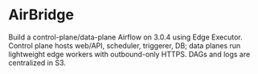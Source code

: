 # AirBridge
Build a control-plane/data-plane Airflow on 3.0.4 using Edge Executor. Control plane hosts web/API, scheduler, triggerer, DB; data planes run lightweight edge workers with outbound-only HTTPS. DAGs and logs are centralized in S3.

